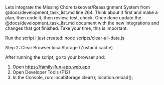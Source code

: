 


  Lets integrate the Missing Chore takeover/Reassignment System from 
  @docs/development_task_list.md  line 264. Think about it first and make a plan,
   then code it, then review, test, check. Once done update the 
  @docs/development_task_list.md document with the new integrations and changes 
  that got finished. Take your time, this is important.
  


Run the script I just created:
  node scripts/clear-all-data.js

  Step 2: Clear Browser localStorage (Zustand cache)

  After running the script, go to your browser and:
  1. Open https://family-fun-app.web.app
  2. Open Developer Tools (F12)
  3. In the Console, run:
  localStorage.clear(); location.reload();